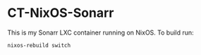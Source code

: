 # CT-NixOS-Sonarr
This is my Sonarr LXC container running on NixOS. To build run:
```shell
nixos-rebuild switch
```

